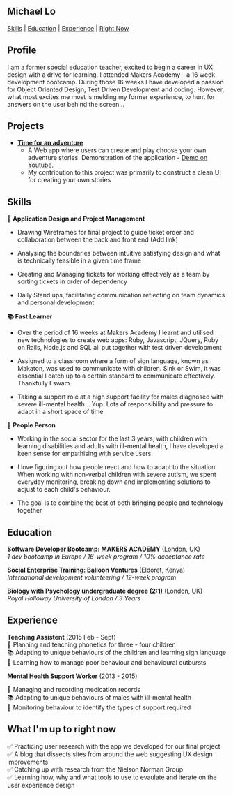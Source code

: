 ## Michael Lo

[Skills](#Skills) | [Education](#Education) | [Experience](#Experience) | [Right Now](#Rightnow)

## Profile

I am a former special education teacher, excited to begin a career in UX design with a drive for learning. I attended Makers Academy - a 16 week development bootcamp. During those 16 weeks I have developed a passion for Object Oriented Design, Test Driven Development and coding. However, what most excites me most is melding my former experience, to hunt for answers on the user behind the screen...

## <a name="projects"> Projects </a>
- **[Time for an adventure](https://github.com/lomlo/TFAA)**
  - A Web app where users can create and play choose your own adventure stories.
Demonstration of the application - [Demo on Youtube](https://www.youtube.com/watch?v=a4NPua1kmD0).  
  - My contribution to this project was primarily to construct a clean UI for creating your own stories


## <a name="skills">Skills</a>
**:date: Application Design and Project Management**
+ Drawing Wireframes for final project to guide ticket order and collaboration between the back and front end (Add link)

+ Analysing the boundaries between intuitive satisfying design and what is technically feasible in a given time frame  

+ Creating and Managing tickets for working effectively as a team by sorting tickets in order of dependency

+ Daily Stand ups, facilitating communication reflecting on team dynamics and personal development

**:books: Fast Learner**
+  Over the period of 16 weeks at Makers Academy I learnt and utilised new technologies to create web apps: Ruby,  Javascript, JQuery, Ruby on Rails, Node.js and SQL all put together with test driven development

+  Assigned to a classroom where a form of sign language, known as Makaton, was used to communicate with children. Sink or Swim, it was essential I catch up to a certain standard to communicate effectively. Thankfully I swam.

+ Taking a support role at a high support facility for males diagnosed with severe ill-mental health... Yup. Lots of responsibility and pressure to adapt in a short space of time

**:sparkling_heart: People Person**
+  Working in the social sector for the last 3 years, with children with learning disabilities and adults with ill-mental health, I have developed a keen sense for empathising with service users.

+  I love figuring out how people react and how to adapt to the situation. When working with non-verbal children with severe autism, we spent everyday monitoring, breaking down and implementing solutions to adjust to each child's behaviour.

+  The goal is to combine the best of both bringing people and technology together  


## <a name="Education">Education</a>
**Software Developer Bootcamp: MAKERS ACADEMY** (London, UK)  
*1 dev bootcamp in Europe  /  16-week program  /  10% acceptance rate*

**Social Enterprise Training: Balloon Ventures** (Eldoret, Kenya)    
*International development volunteering /  12-week program*

**Biology with Psychology undergraduate degree (2:1)** (London, UK)  
*Royal Holloway University of London / 3 Years*


## <a name="Experience">Experience</a>

**Teaching Assistent** (2015 Feb - Sept)  
:date: Planning and teaching phonetics for three - four children <br/>
:books: Adapting to unique behaviours of the children and learning sign language<br/>
:sparkling_heart: Learning how to manage poor behaviour and behavioural outbursts

**Mental Health Support Worker** (2013 - 2015)  

:date: Managing and recording medication records <br/>
:books: Adapting to unique behaviours of males with ill-mental health <br/>
:sparkling_heart: Monitoring behaviour to identify the types of support  required

## <a name="Rightnow">What I'm up to right now </a>

:white_check_mark: Practicing user research with the app we developed for our final project <br/>
:white_check_mark: A blog that dissects sites from around the web suggesting UX design improvements <br/>
:white_check_mark: Catching up with research from the Nielson Norman Group <br/>
:white_check_mark: Learning how, why and what tools to use to evaulate and iterate on the user experience design

